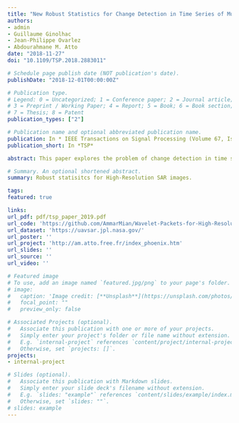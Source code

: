 ```yaml
---
title: "New Robust Statistics for Change Detection in Time Series of Multivariate SAR Images"
authors:
- admin
- Guillaume Ginolhac
- Jean-Philippe Ovarlez
- Abdourahmane M. Atto
date: "2018-11-27"
doi: "10.1109/TSP.2018.2883011"

# Schedule page publish date (NOT publication's date).
publishDate: "2018-12-01T00:00:00Z"

# Publication type.
# Legend: 0 = Uncategorized; 1 = Conference paper; 2 = Journal article;
# 3 = Preprint / Working Paper; 4 = Report; 5 = Book; 6 = Book section;
# 7 = Thesis; 8 = Patent
publication_types: ["2"]

# Publication name and optional abbreviated publication name.
publication: In * IEEE Transactions on Signal Processing (Volume 67, Issue 2, Jan. 15 2019)*
publication_short: In *TSP*

abstract: This paper explores the problem of change detection in time series of heterogeneous multivariate synthetic aperture radar images. Classical change detection schemes have modeled the data as a realization of Gaussian random vectors and have derived statistical tests under this assumption. However, when considering high-resolution images, the heterogeneous behavior of the scatterers is not well described by a Gaussian model. In this paper, the data model is extended to spherically invariant random vectors where the heterogeneity of the images is accounted for through a deterministic texture parameter. Then, three separate detection problems are considered and generalized likelihood ratio test technique is used to derive statistical tests for each problem. The constant false alarm rate property of the new statistics are studied both theoretically and through simulation. Finally, the performance of the new statistics are studied both in simulation and on real synthetic aperture radar data and compared to Gaussian-derived ones. The study yields promising results when the data are heterogeneous.

# Summary. An optional shortened abstract.
summary: Robust statisitcs for High-Resolution SAR images.

tags:
featured: true

links:
url_pdf: pdf/tsp_paper_2019.pdf
url_code: 'https://github.com/AmmarMian/Wavelet-Packets-for-High-Resolution-SAR-images'
url_dataset: 'https://uavsar.jpl.nasa.gov/'
url_poster: ''
url_project: 'http://am.atto.free.fr/index_phoenix.htm'
url_slides: ''
url_source: ''
url_video: ''

# Featured image
# To use, add an image named `featured.jpg/png` to your page's folder. 
# image:
#   caption: 'Image credit: [**Unsplash**](https://unsplash.com/photos/pLCdAaMFLTE)'
#   focal_point: ""
#   preview_only: false

# Associated Projects (optional).
#   Associate this publication with one or more of your projects.
#   Simply enter your project's folder or file name without extension.
#   E.g. `internal-project` references `content/project/internal-project/index.md`.
#   Otherwise, set `projects: []`.
projects:
- internal-project

# Slides (optional).
#   Associate this publication with Markdown slides.
#   Simply enter your slide deck's filename without extension.
#   E.g. `slides: "example"` references `content/slides/example/index.md`.
#   Otherwise, set `slides: ""`.
# slides: example
---
```



